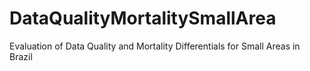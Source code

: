 # DataQualityMortalitySmallArea
Evaluation of Data Quality and Mortality Differentials for Small Areas in Brazil
